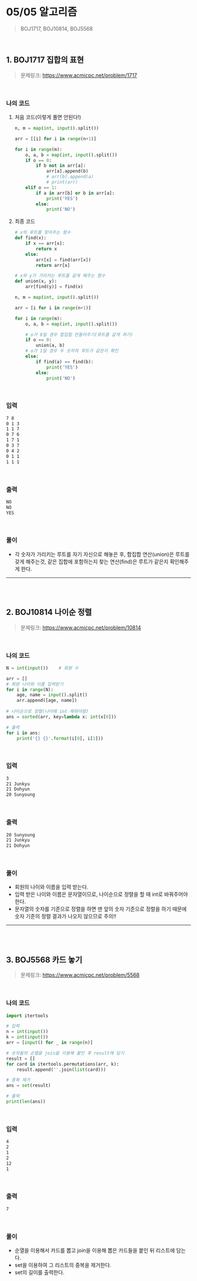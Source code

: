 # 05/05 알고리즘

> BOJ1717, BOJ10814, BOJ5568

<br>

## 1. BOJ1717 집합의 표현

> 문제링크: https://www.acmicpc.net/problem/1717

<br>

### 나의 코드

1. 처음 코드(이렇게 풀면 안된다!)

   ```python
   n, m = map(int, input().split())
   
   arr = [[i] for i in range(n+1)]
   
   for i in range(m):
       o, a, b = map(int, input().split())
       if o == 0:
           if b not in arr[a]:
               arr[a].append(b)
               # arr[b].append(a)
               # print(arr)
       elif o == 1:
           if a in arr[b] or b in arr[a]:
               print('YES')
           else:
               print('NO')
   ```

2. 최종 코드

   ```python
   # x의 루트를 찾아주는 함수
   def find(x):
       if x == arr[x]:
           return x
       else:
           arr[x] = find(arr[x])
           return arr[x]
   
   # x와 y가 가리키는 루트를 같게 해주는 함수
   def union(x, y):
       arr[find(y)] = find(x)
   
   n, m = map(int, input().split())
   
   arr = [i for i in range(n+1)]
   
   for i in range(m):
       o, a, b = map(int, input().split())
   
       # o가 0일 경우 합집합 만들어주기(루트를 같게 하기)
       if o == 0:
           union(a, b)
       # o가 1일 경우 두 숫자의 루트가 같은지 확인
       else:
           if find(a) == find(b):
               print('YES')
           else:
               print('NO')
   ```

<br>

### 입력

```bash
7 8
0 1 3
1 1 7
0 7 6
1 7 1
0 3 7
0 4 2
0 1 1
1 1 1
```

<br>

### 출력

```bash
NO
NO
YES
```

<br>

### 풀이

- 각 숫자가 가리키는 루트를 자기 자신으로 해놓은 후, 합집합 연산(union)은 루트를 갖게 해주는것, 같은 집합에 포함하는지 찾는 연산(find)은 루트가 같은지 확인해주게 한다.

---

<br>

<br>

## 2. BOJ10814 나이순 정렬

> 문제링크: https://www.acmicpc.net/problem/10814

<br>

### 나의 코드

```python
N = int(input())    # 회원 수 

arr = [] 
# 회원 나이와 이름 입력받기
for i in range(N):
    age, name = input().split()
    arr.append([age, name])
    
# 나이순으로 정렬(나이에 int 해줘야함)
ans = sorted(arr, key=lambda x: int(x[0]))

# 출력
for i in ans:
    print('{} {}'.format(i[0], i[1]))
```

<br>

### 입력

```bash
3
21 Junkyu
21 Dohyun
20 Sunyoung
```

<br>

### 출력

```bash
20 Sunyoung
21 Junkyu
21 Dohyun
```

<br>

### 풀이

- 회원의 나이와 이름을 입력 받는다.
- 입력 받은 나이와 이름은 문자열이므로, 나이순으로 정렬을 할 때 int로 바꿔주어야 한다.
- 문자열의 숫자를 기준으로 정렬을 하면 맨 앞의 숫자 기준으로 정렬을 하기 때문에 숫자 기준의 정렬 결과가 나오지 않으므로 주의!!

---

<br>

<br>

## 3. BOJ5568 카드 놓기

> 문제링크: https://www.acmicpc.net/problem/5568

<br>

### 나의 코드

```python
import itertools

# 입력
n = int(input())
k = int(input())
arr = [input() for _ in range(n)]

# 숫자들의 순열을 join을 이용해 붙인 후 result에 담기
result = []
for card in itertools.permutations(arr, k):
    result.append(''.join(list(card)))

# 중복 제거
ans = set(result)

# 출력
print(len(ans))
```

<br>

### 입력

```bash
4
2
1
2
12
1
```

<br>

### 출력

```bash
7
```

<br>

### 풀이

- 순열을 이용해서 카드를 뽑고 join을 이용해 뽑은 카드들을 붙인 뒤 리스트에 담는다.
- set을 이용하여 그 리스트의 중복을 제거한다.
- set의 길이를 출력한다.